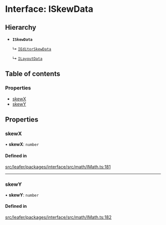 # Interface: ISkewData

## Hierarchy

- **`ISkewData`**

  ↳ [`IEditorSkewData`](IEditorSkewData.md)

  ↳ [`ILayoutData`](ILayoutData.md)

## Table of contents

### Properties

- [skewX](ISkewData.md#skewx)
- [skewY](ISkewData.md#skewy)

## Properties

### skewX

• **skewX**: `number`

#### Defined in

[src/leafer/packages/interface/src/math/IMath.ts:181](https://github.com/leaferjs/leafer/blob/c0a3cd1f6ba179c1348a90558ab02097cb535d9a/packages/interface/src/math/IMath.ts#L181)

___

### skewY

• **skewY**: `number`

#### Defined in

[src/leafer/packages/interface/src/math/IMath.ts:182](https://github.com/leaferjs/leafer/blob/c0a3cd1f6ba179c1348a90558ab02097cb535d9a/packages/interface/src/math/IMath.ts#L182)
